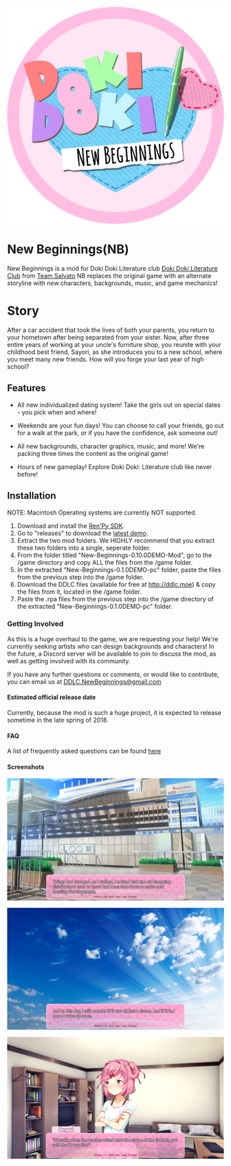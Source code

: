 ![New Beginnings](https://github.com/DDLCNewBeginnings/New-Beginnings/blob/images/NewBeginningsLogo.PNG)

# New Beginnings(NB)
New Beginnings is a mod for Doki Doki Literature club [Doki Doki Literature Club](https://www.ddlc.moe) from [Team Salvato](http://teamsalvato.com/) NB replaces the original game with an alternate storyline with new characters, backgrounds, music, and game mechanics!

# Story

After a car accident that took the lives of both your parents, you return to your hometown after being separated from your sister. Now, after three entire years of working at your uncle's furniture shop, you reunite with your childhood best friend, Sayori, as she introduces you to a new school, where you meet many new friends. How will you forge your last year of high school?

## Features

* All new individualized dating system! Take the girls out on special dates - you pick when and where!

* Weekends are your fun days! You can choose to call your friends, go out for a walk at the park, or if you have the confidence, ask someone out!

* All new backgrounds, character graphics, music, and more! We're packing three times the content as the original game!

* Hours of new gameplay! Explore Doki Doki: Literature club like never before!

## Installation
NOTE: Macintosh Operating systems are currently NOT supported.
1. Download and install the [Ren'Py SDK](https://www.renpy.org/latest.html).
2. Go to "releases" to download the [latest demo](https://github.com/DDLCNewBeginnings/New-Beginnings/tree/releases). 
3. Extract the two mod folders. We HIGHLY recommend that you extract these two folders into a single, seperate folder.
4. From the folder titled "New-Beginnings-0.10.0DEMO-Mod", go to the /game directory and copy ALL the files from the /game folder.
5. In the extracted "New-Beginnings-0.1.0DEMO-pc" folder, paste the files from the previous step into the /game folder.
6. Download the DDLC files (available for free at http://ddlc.moe) & copy the files from it, located in the /game folder.
7. Paste the .rpa files from the previous step into the /game directory of the extracted "New-Beginnings-0.1.0DEMO-pc" folder.

### Getting Involved

As this is a huge overhaul to the game, we are requesting your help! We're currently seeking artists who can design backgrounds and characters! In the future, a Discord server will be available to join to discuss the mod, as well as getting involved with its community. 

If you have any further questions or comments, or would like to contribute, you can email us at [DDLC.NewBeginnings@gmail.com](https://www.DDLC.NewBeginnings@gmail.com)

#### Estimated official release date

Currently, because the mod is such a huge project, it is expected to release sometime in the late spring of 2018.

#### FAQ
A list of frequently asked questions can be found [here](https://github.com/DDLCNewBeginnings/New-Beginnings/tree/FAQ)

#### Screenshots

![Screenshot 1](https://github.com/DDLCNewBeginnings/New-Beginnings/blob/images/Screenshot1.png)

![Screenshot 2](https://github.com/DDLCNewBeginnings/New-Beginnings/blob/images/Screenshot2.png)

![Screenshot 3](https://github.com/DDLCNewBeginnings/New-Beginnings/blob/images/Screenshot3.png)
